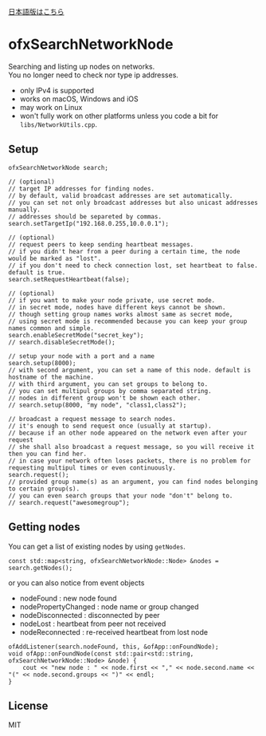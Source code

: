 [日本語版はこちら](readme.ja.md)

# ofxSearchNetworkNode

Searching and listing up nodes on networks.  
You no longer need to check nor type ip addresses.  

- only IPv4 is supported
- works on macOS, Windows and iOS
- may work on Linux
- won't fully work on other platforms unless you code a bit for `libs/NetworkUtils.cpp`.

## Setup
```
ofxSearchNetworkNode search;

// (optional)
// target IP addresses for finding nodes.
// by default, valid broadcast addresses are set automatically.
// you can set not only broadcast addresses but also unicast addresses manually.
// addresses should be separeted by commas.
search.setTargetIp("192.168.0.255,10.0.0.1");

// (optional)
// request peers to keep sending heartbeat messages.
// if you didn't hear from a peer during a certain time, the node would be marked as "lost".
// if you don't need to check connection lost, set heartbeat to false. default is true.
search.setRequestHeartbeat(false);

// (optional)
// if you want to make your node private, use secret mode.
// in secret mode, nodes have different keys cannot be shown.
// though setting group names works almost same as secret mode,
// using secret mode is recommended because you can keep your group names common and simple.
search.enableSecretMode("secret_key");
// search.disableSecretMode();

// setup your node with a port and a name
search.setup(8000);
// with second argument, you can set a name of this node. default is hostname of the machine.
// with third argument, you can set groups to belong to.
// you can set multipul groups by comma separated string.
// nodes in different group won't be shown each other.
// search.setup(8000, "my node", "class1,class2");

// broadcast a request message to search nodes.
// it's enough to send request once (usually at startup).
// because if an other node appeared on the network even after your request
// she shall also broadcast a request message, so you will receive it then you can find her.
// in case your network often loses packets, there is no problem for requesting multipul times or even continuously.
search.request();
// provided group name(s) as an argument, you can find nodes belonging to certain group(s).
// you can even search groups that your node "don't" belong to.
// search.request("awesomegroup");
```

## Getting nodes

You can get a list of existing nodes by using `getNodes`.

```
const std::map<string, ofxSearchNetworkNode::Node> &nodes = search.getNodes();
```

or you can also notice from event objects

- nodeFound : new node found
- nodePropertyChanged : node name or group changed
- nodeDisconnected : disconnected by peer
- nodeLost : heartbeat from peer not received
- nodeReconnected : re-received heartbeat from lost node

```
ofAddListener(search.nodeFound, this, &ofApp::onFoundNode);
void ofApp::onFoundNode(const std::pair<std::string, ofxSearchNetworkNode::Node> &node) {
	cout << "new node : " << node.first << "," << node.second.name << "(" << node.second.groups << ")" << endl;
}
```

## License
MIT
